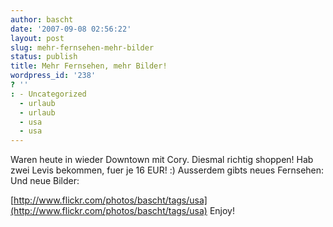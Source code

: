 ```yaml
---
author: bascht
date: '2007-09-08 02:56:22'
layout: post
slug: mehr-fernsehen-mehr-bilder
status: publish
title: Mehr Fernsehen, mehr Bilder!
wordpress_id: '238'
? ''
: - Uncategorized
  - urlaub
  - urlaub
  - usa
  - usa
---
```


Waren heute in wieder Downtown mit Cory. Diesmal richtig shoppen!
Hab zwei Levis bekommen, fuer je 16 EUR! :) Ausserdem gibts neues
Fernsehen:
Und neue Bilder:

[http://www.flickr.com/photos/bascht/tags/usa](http://www.flickr.com/photos/bascht/tags/usa)
Enjoy!



